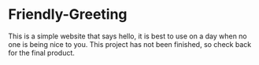 # Friendly-Greeting
This is a simple website that says hello, it is best to use on a day when no one is being nice to you.
This project has not been finished, so check back for the final product.
